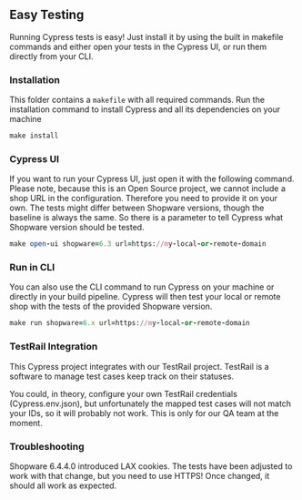 
## Easy Testing

Running Cypress tests is easy!
Just install it by using the built in makefile commands
and either open your tests in the Cypress UI, or run them directly from your CLI.


### Installation

This folder contains a `makefile` with all required commands.
Run the installation command to install Cypress and all its dependencies on your machine

```ruby 
make install
```


### Cypress UI
If you want to run your Cypress UI, just open it with the following command.
Please note, because this is an Open Source project, we cannot include a
shop URL in the configuration. Therefore you need to provide it on your own.
The tests might differ between Shopware versions, though the baseline is always the same.
So there is a parameter to tell Cypress what Shopware version should be tested.

```ruby 
make open-ui shopware=6.3 url=https://my-local-or-remote-domain 
```

### Run in CLI
You can also use the CLI command to run Cypress on your machine or directly in your build pipeline.
Cypress will then test your local or remote shop with the tests of the provided Shopware version.

```ruby 
make run shopware=6.x url=https://my-local-or-remote-domain 
```


### TestRail Integration
This Cypress project integrates with our TestRail project.
TestRail is a software to manage test cases keep track on their statuses.

You could, in theory, configure your own TestRail credentials (Cypress.env.json), but unfortunately the mapped test cases
will not match your IDs, so it will probably not work. This is only for our QA team at the moment.


### Troubleshooting

Shopware 6.4.4.0 introduced LAX cookies.
The tests have been adjusted to work with that change, but you need to use HTTPS!
Once changed, it should all work as expected.